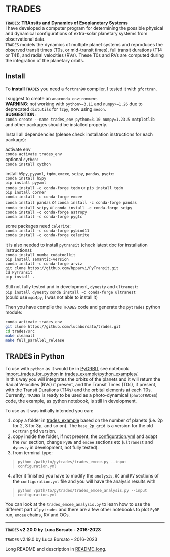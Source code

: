 # TRADES
  

**`TRADES`: TRAnsits and Dynamics of Exoplanetary Systems**  
I have developed a computer program for determining 
the possible physical and dynamical configurations of extra-solar planetary 
systems from observational data.  
`TRADES` models the dynamics of multiple planet systems and
reproduces the observed transit times (T0s, or mid-transit times),
full transit durations (T14 or T41),
 and radial velocities (RVs).
These T0s and RVs are computed during the integration of the planetary orbits.  

## Install

To **install `TRADES`** you need a `fortran90` compiler, I tested it with `gfortran`.

I suggest to create an `anaconda environment`.  
**WARNING**: not working with `python>=3.11` and `numpy>=1.26` due to deprecated `distutils` for `f2py`, now using `meson`.  
**SUGGESTION**:  
`conda create --name trades_env python=3.10 numpy=1.23.5 matplotlib`  
and other packages should be installed properly.  

Install all dependencies (please check installation instructions for each package):  

activate env  
`conda activate trades_env`  
optional `cython`:  
`conda install cython`  

install `h5py`, `pyyaml`, `tqdm`, `emcee`, `scipy`, `pandas`, `pygtc`:  
`conda install h5py`  
`pip install pyyaml`  
`conda install -c conda-forge tqdm` or `pip install tqdm`  
`pip install corner`  
`conda install -c conda-forge emcee`  
`conda install pandas` or `conda install -c conda-forge pandas`  
`conda install scipy` or `conda install -c conda-forge scipy`  
`conda install -c conda-forge astropy`  
`conda install -c conda-forge pygtc`  

some packages need `celerite`:  
`conda install -c conda-forge pybind11`  
`conda install -c conda-forge celerite`  

it is also needed to install `pytransit` (check latest doc for installation instructions):  
`conda install numba cudatoolkit`  
`pip install semantic-version`  
`conda install -c conda-forge arviz`  
`git clone https://github.com/hpparvi/PyTransit.git`  
`cd PyTransit`  
`pip install .`  

Still not fully tested and in development, `dynesty` and `ultranest`:  
`pip install dynesty` 
`conda install -c conda-forge ultranest`  
(could use `mpi4py`, I was not able to install it)  

Then you have compile the `TRADES` code and generate the `pytrades` python module:
```bash
conda activate trades_env
git clone https://github.com/lucaborsato/trades.git
cd trades/src
make cleanall
make full_parallel_release
```
## TRADES in Python

To use with `python` as it would be in [PyORBIT](https://github.com/LucaMalavolta/PyORBIT) 
see notebook [import_trades_for_python](trades_example/python_examples/import_trades_for_python.ipynb) 
in [trades_example/python_examples/](trades_example/python_examples/).  
In this way you will integrates the orbits of the planets and it will return the Radial Velocities (RVs) if present, and the Transit Times (T0s), if present, with the Transit Durations (T14s) and the orbital elements at each T0s.  
Currently, `TRADES` is ready to be used as a photo-dynamical (`photoTRADES`) code,
the example, as python notebook, is still in development.  

To use as it was initially intended you can:  

1. copy a folder in [trades_example](trades_example) based on the number of planets (i.e. 2p for 2, 3 for 3p, and so on). The `base_2p_grid` is a version for the old `Fortran` grid version.  
2. copy inside the folder, if not present, the [configuration.yml](trades_example/configuration.yml) and adapt the `run` section, change `PyDE` and `emcee` sections etc (`ultranest` and `dynesty` in development, not fully tested).  
3. from terminal type:  
  > `python /path/to/pytrades/trades_emcee.py --input configuration.yml`  
4. after it finished you have to modify the `analysis`, `OC` and `RV` sections of the `configuration.yml` file and you will have the analysis results with  
  > `python /path/to/pytrades/trades_emcee_analysis.py --input configuration.yml`  

You can look at the `trades_emcee_analysis.py` to learn how to use the different part of `pytrades` and there are a few other notebooks to plot `PyDE` run, `emcee` chains, RV and OCs.  

---
**`TRADES` v2.20.0 by Luca Borsato - 2016-2023**  

`TRADES` v2.19.0 by Luca Borsato - 2016-2023  

Long README and description in [README_long](README_long.md).
